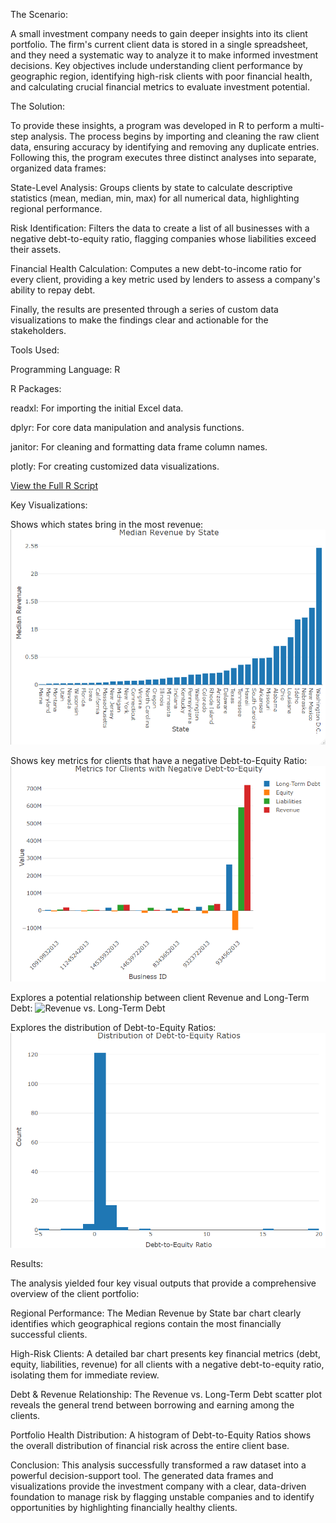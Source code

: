 The Scenario:

A small investment company needs to gain deeper insights into its client portfolio.  The firm's current client data is stored in a single spreadsheet, and they need a systematic way to 
analyze it to make informed investment decisions. Key objectives include understanding client performance by geographic region, identifying high-risk clients with poor financial health, 
and calculating crucial financial metrics to evaluate investment potential. 


The Solution:

To provide these insights, a program was developed in R to perform a multi-step analysis. The process begins by importing and cleaning the raw client data, ensuring accuracy by identifying 
and removing any duplicate entries.  Following this, the program executes three distinct analyses into separate, organized data frames:

State-Level Analysis: Groups clients by state to calculate descriptive statistics (mean, median, min, max) for all numerical data, highlighting regional performance. 

Risk Identification: Filters the data to create a list of all businesses with a negative debt-to-equity ratio, flagging companies whose liabilities exceed their assets. 

Financial Health Calculation: Computes a new debt-to-income ratio for every client, providing a key metric used by lenders to assess a company's ability to repay debt. 

Finally, the results are presented through a series of custom data visualizations to make the findings clear and actionable for the stakeholders.


Tools Used:

Programming Language: R

R Packages:

readxl: For importing the initial Excel data. 

dplyr: For core data manipulation and analysis functions. 

janitor: For cleaning and formatting data frame column names. 

plotly: For creating customized data visualizations. 


[View the Full R Script](./analysis.R)

Key Visualizations:

Shows which states bring in the most revenue:
![Median Revenue by State](./revenue-state.png)

Shows key metrics for clients that have a negative Debt-to-Equity Ratio:
![Metrics for Clients with Negative Debt-to-Equity](./negative-clients.png)

Explores a potential relationship between client Revenue and Long-Term Debt:
![Revenue vs. Long-Term Debt](./revenue-debt)

Explores the distribution of Debt-to-Equity Ratios:
![Distribution of Debt-to-Equity Ratios](./debt-to-equity.png)



Results:

The analysis yielded four key visual outputs that provide a comprehensive overview of the client portfolio:

Regional Performance: The Median Revenue by State bar chart clearly identifies which geographical regions contain the most financially successful clients.

High-Risk Clients: A detailed bar chart presents key financial metrics (debt, equity, liabilities, revenue) for all clients with a negative debt-to-equity ratio, isolating them for immediate review. 

Debt & Revenue Relationship: The Revenue vs. Long-Term Debt scatter plot reveals the general trend between borrowing and earning among the clients.

Portfolio Health Distribution: A histogram of Debt-to-Equity Ratios shows the overall distribution of financial risk across the entire client base.

Conclusion:
This analysis successfully transformed a raw dataset into a powerful decision-support tool. 
The generated data frames and visualizations provide the investment company with a clear, data-driven foundation to manage risk by flagging unstable companies and to identify opportunities by 
highlighting financially healthy clients.
